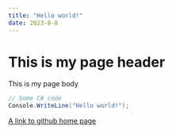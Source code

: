 ```yaml
---
title: "Hello world!"
date: 2023-8-8
---
```


# This is my page header

This is my page body

```csharp
// Some C# code
Console.WriteLine("Hello world!");
```

[A link to github home page](https://github.com)
